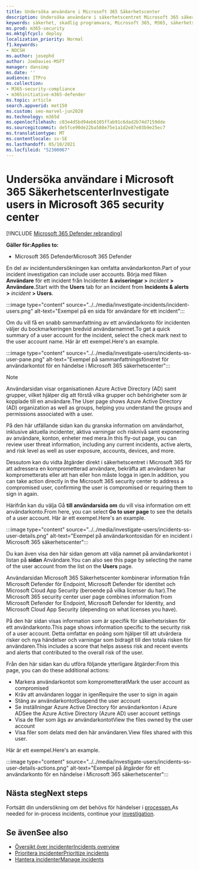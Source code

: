 ```yaml
---
title: Undersöka användare i Microsoft 365 Säkerhetscenter
description: Undersöka användare i säkerhetscentret Microsoft 365 säkerhetscentret
keywords: säkerhet, skadlig programvara, Microsoft 365, M365, säkerhetscenter, bildskärm, rapport, identiteter, data, enheter, appar, incident, analysera, svar
ms.prod: m365-security
ms.mktglfcycl: deploy
localization_priority: Normal
f1.keywords:
- NOCSH
ms.author: josephd
author: JoeDavies-MSFT
manager: dansimp
ms.date: ''
audience: ITPro
ms.collection:
- M365-security-compliance
- m365initiative-m365-defender
ms.topic: article
search.appverid: met150
ms.custom: seo-marvel-jun2020
ms.technology: m365d
ms.openlocfilehash: c03e4d5bd94eb6105ffab91c6dad2b74d7159dde
ms.sourcegitcommit: de5fce90de22ba588e75e1a1d2e87e03b9e25ec7
ms.translationtype: MT
ms.contentlocale: sv-SE
ms.lasthandoff: 05/10/2021
ms.locfileid: "52300067"
---
```

# <a name="investigate-users-in-microsoft-365-security-center"></a><span data-ttu-id="31af8-104">Undersöka användare i Microsoft 365 Säkerhetscenter</span><span class="sxs-lookup"><span data-stu-id="31af8-104">Investigate users in Microsoft 365 security center</span></span>

[!INCLUDE [Microsoft 365 Defender rebranding](../includes/microsoft-defender.md)]

<span data-ttu-id="31af8-105">**Gäller för:**</span><span class="sxs-lookup"><span data-stu-id="31af8-105">**Applies to:**</span></span>

- <span data-ttu-id="31af8-106">Microsoft 365 Defender</span><span class="sxs-lookup"><span data-stu-id="31af8-106">Microsoft 365 Defender</span></span>

<span data-ttu-id="31af8-107">En del av incidentundersökningen kan omfatta användarkonton.</span><span class="sxs-lookup"><span data-stu-id="31af8-107">Part of your incident investigation can include user accounts.</span></span> <span data-ttu-id="31af8-108">Börja med fliken **Användare** för ett incident från Incidenter **& aviseringar >** *incident* **> Användare.**</span><span class="sxs-lookup"><span data-stu-id="31af8-108">Start with the **Users** tab for an incident from **Incidents & alerts >** *incident* **> Users**.</span></span> 

:::image type="content" source="../../media/investigate-incidents/incident-users.png" alt-text="Exempel på en sida för användare för ett incident":::

<span data-ttu-id="31af8-110">Om du vill få en snabb sammanfattning av ett användarkonto för incidenten väljer du bockmarkeringen bredvid användarnamnet.</span><span class="sxs-lookup"><span data-stu-id="31af8-110">To get a quick summary of a user account for the incident, select the check mark next to the user account name.</span></span> <span data-ttu-id="31af8-111">Här är ett exempel.</span><span class="sxs-lookup"><span data-stu-id="31af8-111">Here's an example.</span></span>

:::image type="content" source="../../media/investigate-users/incidents-ss-user-pane.png" alt-text="Exempel på sammanfattningsfönstret för användarkontot för en händelse i Microsoft 365 säkerhetscenter":::

> [!NOTE]
> <span data-ttu-id="31af8-113">Användarsidan visar organisationen Azure Active Directory (AD) samt grupper, vilket hjälper dig att förstå vilka grupper och behörigheter som är kopplade till en användare.</span><span class="sxs-lookup"><span data-stu-id="31af8-113">The User page shows Azure Active Directory (AD) organization as well as groups, helping you understand the groups and permissions associated with a user.</span></span>

<span data-ttu-id="31af8-114">På den här utfällande sidan kan du granska information om användarhot, inklusive aktuella incidenter, aktiva varningar och risknivå samt exponering av användare, konton, enheter med mera.</span><span class="sxs-lookup"><span data-stu-id="31af8-114">In this fly-out page, you can review user threat information, including any current incidents, active alerts, and risk level as well as user exposure, accounts, devices, and more.</span></span>

<span data-ttu-id="31af8-115">Dessutom kan du vidta åtgärder direkt i säkerhetscentret i Microsoft 365 för att adressera en komprometterad användare, bekräfta att användaren har komprometterats eller att han eller hon måste logga in igen.</span><span class="sxs-lookup"><span data-stu-id="31af8-115">In addition, you can take action directly in the Microsoft 365 security center to address a compromised user, confirming the user is compromised or requiring them to sign in again.</span></span>

<span data-ttu-id="31af8-116">Härifrån kan du välja Gå **till användarsida om** du vill visa information om ett användarkonto.</span><span class="sxs-lookup"><span data-stu-id="31af8-116">From here, you can select **Go to user page** to see the details of a user account.</span></span> <span data-ttu-id="31af8-117">Här är ett exempel.</span><span class="sxs-lookup"><span data-stu-id="31af8-117">Here's an example.</span></span>

:::image type="content" source="../../media/investigate-users/incidents-ss-user-details.png" alt-text="Exempel på användarkontosidan för en incident i Microsoft 365 säkerhetscenter":::

<span data-ttu-id="31af8-119">Du kan även visa den här sidan genom att välja namnet på användarkontot i listan på **sidan** Användare.</span><span class="sxs-lookup"><span data-stu-id="31af8-119">You can also see this page by selecting the name of the user account from the list on the **Users** page.</span></span>

<span data-ttu-id="31af8-120">Användarsidan Microsoft 365 Säkerhetscenter kombinerar information från Microsoft Defender för Endpoint, Microsoft Defender för identitet och Microsoft Cloud App Security (beroende på vilka licenser du har).</span><span class="sxs-lookup"><span data-stu-id="31af8-120">The Microsoft 365 security center user page combines information from Microsoft Defender for Endpoint, Microsoft Defender for Identity, and Microsoft Cloud App Security (depending on what licenses you have).</span></span> 

<span data-ttu-id="31af8-121">På den här sidan visas information som är specifik för säkerhetsrisken för ett användarkonto.</span><span class="sxs-lookup"><span data-stu-id="31af8-121">This page shows information specific to the security risk of a user account.</span></span> <span data-ttu-id="31af8-122">Detta omfattar en poäng som hjälper till att utvärdera risker och nya händelser och varningar som bidragit till den totala risken för användaren.</span><span class="sxs-lookup"><span data-stu-id="31af8-122">This includes a score that helps assess risk and recent events and alerts that contributed to the overall risk of the user.</span></span>

<span data-ttu-id="31af8-123">Från den här sidan kan du utföra följande ytterligare åtgärder:</span><span class="sxs-lookup"><span data-stu-id="31af8-123">From this page, you can do these additional actions:</span></span> 

- <span data-ttu-id="31af8-124">Markera användarkontot som komprometterat</span><span class="sxs-lookup"><span data-stu-id="31af8-124">Mark the user account as compromised</span></span>
- <span data-ttu-id="31af8-125">Kräv att användaren loggar in igen</span><span class="sxs-lookup"><span data-stu-id="31af8-125">Require the user to sign in again</span></span>
- <span data-ttu-id="31af8-126">Stäng av användarkontot</span><span class="sxs-lookup"><span data-stu-id="31af8-126">Suspend the user account</span></span>
- <span data-ttu-id="31af8-127">Se inställningar Azure Active Directory för användarkonton i Azure AD</span><span class="sxs-lookup"><span data-stu-id="31af8-127">See the Azure Active Directory (Azure AD) user account settings</span></span>
- <span data-ttu-id="31af8-128">Visa de filer som ägs av användarkontot</span><span class="sxs-lookup"><span data-stu-id="31af8-128">View the files owned by the user account</span></span>
- <span data-ttu-id="31af8-129">Visa filer som delats med den här användaren.</span><span class="sxs-lookup"><span data-stu-id="31af8-129">View files shared with this user.</span></span> 

<span data-ttu-id="31af8-130">Här är ett exempel.</span><span class="sxs-lookup"><span data-stu-id="31af8-130">Here's an example.</span></span>

:::image type="content" source="../../media/investigate-users/incidents-ss-user-details-actions.png" alt-text="Exempel på åtgärder för ett användarkonto för en händelse i Microsoft 365 säkerhetscenter":::


<!--
You can access this page from multiple areas in the Microsoft 365 security center. You can access this page from a specific incident in the **Users** tab. Some alerts might include users as a specific affected asset. You can also search for users.  

Learn more about how to investigate users and potential risk [in this Cloud App Security tutorial](/cloud-app-security/tutorial-ueba#:~:text=To%20identify%20who%20your%20riskiest,user%20page%20to%20investigate%20them).

--> 

## <a name="next-steps"></a><span data-ttu-id="31af8-132">Nästa steg</span><span class="sxs-lookup"><span data-stu-id="31af8-132">Next steps</span></span>

<span data-ttu-id="31af8-133">Fortsätt din undersökning om det behövs för händelser i [processen.](investigate-incidents.md)</span><span class="sxs-lookup"><span data-stu-id="31af8-133">As needed for in-process incidents, continue your [investigation](investigate-incidents.md).</span></span>

## <a name="see-also"></a><span data-ttu-id="31af8-134">Se även</span><span class="sxs-lookup"><span data-stu-id="31af8-134">See also</span></span>

- [<span data-ttu-id="31af8-135">Översikt över incidenter</span><span class="sxs-lookup"><span data-stu-id="31af8-135">Incidents overview</span></span>](incidents-overview.md)
- [<span data-ttu-id="31af8-136">Prioritera incidenter</span><span class="sxs-lookup"><span data-stu-id="31af8-136">Prioritize incidents</span></span>](incident-queue.md)
- [<span data-ttu-id="31af8-137">Hantera incidenter</span><span class="sxs-lookup"><span data-stu-id="31af8-137">Manage incidents</span></span>](manage-incidents.md)